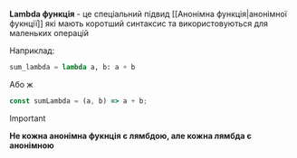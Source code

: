 
**Lambda функція** - це спеціальний підвид [[Анонімна функція|анонімної фукнції]] які мають коротший синтаксис та використовуються для маленьких операцій

Наприклад:

```python
sum_lambda = lambda a, b: a + b
```

Або ж

```ts
const sumLambda = (a, b) => a + b;
```

> [!important]
> **Не кожна анонімна фукнція є лямбдою, але кожна лямбда є анонімною**